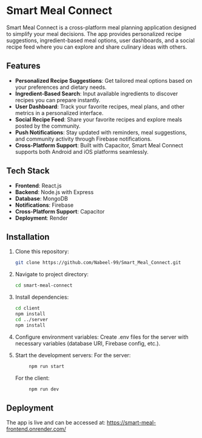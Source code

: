# Smart Meal Connect

Smart Meal Connect is a cross-platform meal planning application designed to simplify your meal decisions. The app provides personalized recipe suggestions, ingredient-based meal options, user dashboards, and a social recipe feed where you can explore and share culinary ideas with others.

## Features

- **Personalized Recipe Suggestions**: Get tailored meal options based on your preferences and dietary needs.
- **Ingredient-Based Search**: Input available ingredients to discover recipes you can prepare instantly.
- **User Dashboard**: Track your favorite recipes, meal plans, and other metrics in a personalized interface.
- **Social Recipe Feed**: Share your favorite recipes and explore meals posted by the community.
- **Push Notifications**: Stay updated with reminders, meal suggestions, and community activity through Firebase notifications.
- **Cross-Platform Support**: Built with Capacitor, Smart Meal Connect supports both Android and iOS platforms seamlessly.

## Tech Stack

- **Frontend**: React.js
- **Backend**: Node.js with Express
- **Database**: MongoDB
- **Notifications**: Firebase
- **Cross-Platform Support**: Capacitor
- **Deployment**: Render

## Installation

1. Clone this repository:
   ```bash
   git clone https://github.com/Nabeel-99/Smart_Meal_Connect.git
   ```
2. Navigate to project directory:
   ```bash
   cd smart-meal-connect
   ```
3. Install dependencies:
   ```bash
   cd client
   npm install
   cd ../server
   npm install
   ```
4. Configure environment variables:
   Create .env files for the server with necessary variables (database URI, Firebase config, etc.).

5. Start the development servers:
   For the server:
   ```bash
        npm run start
   ```
   For the client:
   ```bash
        npm run dev
   ```

## Deployment

The app is live and can be accessed at: https://smart-meal-frontend.onrender.com/
